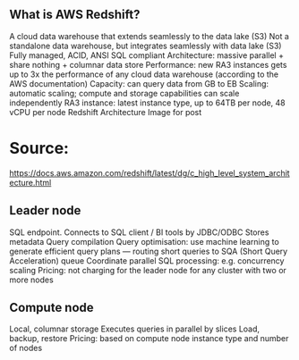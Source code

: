 What is AWS Redshift?
-------------------------------------------
A cloud data warehouse that extends seamlessly to the data lake (S3)
Not a standalone data warehouse, but integrates seamlessly with data lake (S3)
Fully managed, ACID, ANSI SQL compliant
Architecture: massive parallel + share nothing + columnar data store
Performance: new RA3 instances gets up to 3x the performance of any cloud data warehouse (according to the AWS documentation)
Capacity: can query data from GB to EB
Scaling: automatic scaling; compute and storage capabilities can scale independently
RA3 instance: latest instance type, up to 64TB per node, 48 vCPU per node
Redshift Architecture
Image for post
# Source: 
  https://docs.aws.amazon.com/redshift/latest/dg/c_high_level_system_architecture.html

Leader node
-------------------------------------------------------
SQL endpoint. Connects to SQL client / BI tools by JDBC/ODBC
Stores metadata
Query compilation
Query optimisation: use machine learning to generate efficient query plans — routing short queries to SQA (Short Query Acceleration) queue
Coordinate parallel SQL processing: e.g. concurrency scaling
Pricing: not charging for the leader node for any cluster with two or more nodes

Compute node
--------------------------------------------------------------
Local, columnar storage
Executes queries in parallel by slices
Load, backup, restore
Pricing: based on compute node instance type and number of nodes

